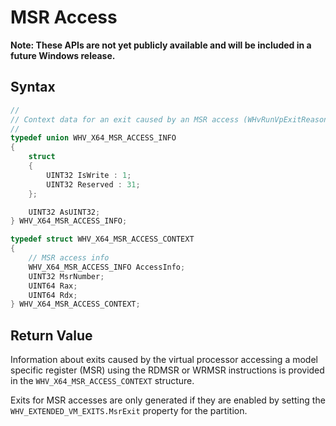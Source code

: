 # MSR Access
**Note: These APIs are not yet publicly available and will be included in a future Windows release.**

## Syntax
```C
//
// Context data for an exit caused by an MSR access (WHvRunVpExitReasonX64MSRAccess)
//
typedef union WHV_X64_MSR_ACCESS_INFO
{
    struct
    {
        UINT32 IsWrite : 1;
        UINT32 Reserved : 31;
    };

    UINT32 AsUINT32;
} WHV_X64_MSR_ACCESS_INFO;

typedef struct WHV_X64_MSR_ACCESS_CONTEXT
{
    // MSR access info
    WHV_X64_MSR_ACCESS_INFO AccessInfo;
    UINT32 MsrNumber;
    UINT64 Rax;
    UINT64 Rdx;
} WHV_X64_MSR_ACCESS_CONTEXT;
```

## Return Value

Information about exits caused by the virtual processor accessing a model specific register (MSR) using the RDMSR or WRMSR instructions is provided in the `WHV_X64_MSR_ACCESS_CONTEXT` structure. 

Exits for MSR accesses are only generated if they are enabled by setting the `WHV_EXTENDED_VM_EXITS.MsrExit` property for the partition. 